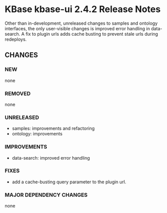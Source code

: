 # KBase kbase-ui 2.4.2 Release Notes

Other than in-development, unreleased changes to samples and ontology interfaces, the only user-visible changes is improved error handling in data-search. A fix to plugin urls adds cache busting to prevent stale urls during redeploys.

## CHANGES

### NEW

none

### REMOVED

none

### UNRELEASED

- samples: improvements and refactoring
- ontology: improvements

### IMPROVEMENTS

- data-search: improved error handling

### FIXES

- add a cache-busting query parameter to the plugin url.

### MAJOR DEPENDENCY CHANGES

none
